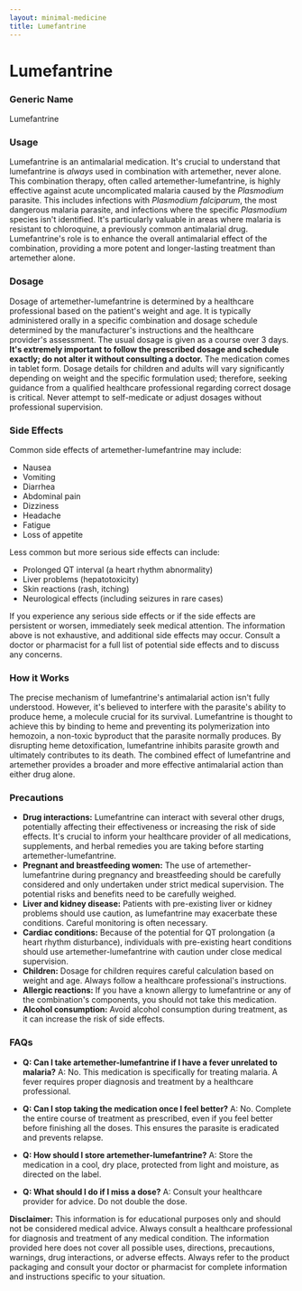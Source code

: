 ```yaml
---
layout: minimal-medicine
title: Lumefantrine
---
```


# Lumefantrine
### Generic Name
Lumefantrine

### Usage
Lumefantrine is an antimalarial medication.  It's crucial to understand that lumefantrine is *always* used in combination with artemether, never alone. This combination therapy, often called artemether-lumefantrine, is highly effective against acute uncomplicated malaria caused by the *Plasmodium* parasite.  This includes infections with *Plasmodium falciparum*, the most dangerous malaria parasite, and infections where the specific *Plasmodium* species isn't identified.  It's particularly valuable in areas where malaria is resistant to chloroquine, a previously common antimalarial drug.  Lumefantrine's role is to enhance the overall antimalarial effect of the combination, providing a more potent and longer-lasting treatment than artemether alone.

### Dosage
Dosage of artemether-lumefantrine is determined by a healthcare professional based on the patient's weight and age.  It is typically administered orally in a specific combination and dosage schedule determined by the manufacturer's instructions and the healthcare provider's assessment.  The usual dosage is given as a course over 3 days.  **It's extremely important to follow the prescribed dosage and schedule exactly; do not alter it without consulting a doctor.**  The medication comes in tablet form.  Dosage details for children and adults will vary significantly depending on weight and the specific formulation used; therefore, seeking guidance from a qualified healthcare professional regarding correct dosage is critical.  Never attempt to self-medicate or adjust dosages without professional supervision.

### Side Effects
Common side effects of artemether-lumefantrine may include:

* Nausea
* Vomiting
* Diarrhea
* Abdominal pain
* Dizziness
* Headache
* Fatigue
* Loss of appetite

Less common but more serious side effects can include:

* Prolonged QT interval (a heart rhythm abnormality)
* Liver problems (hepatotoxicity)
* Skin reactions (rash, itching)
* Neurological effects (including seizures in rare cases)

If you experience any serious side effects or if the side effects are persistent or worsen, immediately seek medical attention.  The information above is not exhaustive, and additional side effects may occur.  Consult a doctor or pharmacist for a full list of potential side effects and to discuss any concerns.


### How it Works
The precise mechanism of lumefantrine's antimalarial action isn't fully understood.  However, it's believed to interfere with the parasite's ability to produce heme, a molecule crucial for its survival.  Lumefantrine is thought to achieve this by binding to heme and preventing its polymerization into hemozoin, a non-toxic byproduct that the parasite normally produces.  By disrupting heme detoxification, lumefantrine inhibits parasite growth and ultimately contributes to its death. The combined effect of lumefantrine and artemether provides a broader and more effective antimalarial action than either drug alone.


### Precautions
* **Drug interactions:** Lumefantrine can interact with several other drugs, potentially affecting their effectiveness or increasing the risk of side effects.  It's crucial to inform your healthcare provider of all medications, supplements, and herbal remedies you are taking before starting artemether-lumefantrine.
* **Pregnant and breastfeeding women:** The use of artemether-lumefantrine during pregnancy and breastfeeding should be carefully considered and only undertaken under strict medical supervision.  The potential risks and benefits need to be carefully weighed.
* **Liver and kidney disease:**  Patients with pre-existing liver or kidney problems should use caution, as lumefantrine may exacerbate these conditions.  Careful monitoring is often necessary.
* **Cardiac conditions:**  Because of the potential for QT prolongation (a heart rhythm disturbance), individuals with pre-existing heart conditions should use artemether-lumefantrine with caution under close medical supervision.
* **Children:**  Dosage for children requires careful calculation based on weight and age.  Always follow a healthcare professional's instructions.
* **Allergic reactions:**  If you have a known allergy to lumefantrine or any of the combination's components, you should not take this medication.
* **Alcohol consumption:**  Avoid alcohol consumption during treatment, as it can increase the risk of side effects.


### FAQs

* **Q: Can I take artemether-lumefantrine if I have a fever unrelated to malaria?** A: No.  This medication is specifically for treating malaria.  A fever requires proper diagnosis and treatment by a healthcare professional.

* **Q: Can I stop taking the medication once I feel better?** A: No. Complete the entire course of treatment as prescribed, even if you feel better before finishing all the doses. This ensures the parasite is eradicated and prevents relapse.

* **Q: How should I store artemether-lumefantrine?** A: Store the medication in a cool, dry place, protected from light and moisture, as directed on the label.

* **Q:  What should I do if I miss a dose?** A: Consult your healthcare provider for advice.  Do not double the dose.


**Disclaimer:** This information is for educational purposes only and should not be considered medical advice. Always consult a healthcare professional for diagnosis and treatment of any medical condition.  The information provided here does not cover all possible uses, directions, precautions, warnings, drug interactions, or adverse effects.  Always refer to the product packaging and consult your doctor or pharmacist for complete information and instructions specific to your situation.
